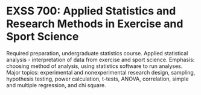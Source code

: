 # EXSS 700: Applied Statistics and Research Methods in Exercise and Sport Science

Required preparation, undergraduate statistics course. Applied statistical analysis - interpretation of data from exercise and sport science. Emphasis: choosing method of analysis, using statistics software to run analyses. Major topics: experimental and nonexperimental research design, sampling, hypothesis testing, power calculation, t-tests, ANOVA, correlation, simple and multiple regression, and chi square.